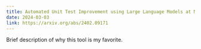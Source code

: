 ```yaml
---
title: Automated Unit Test Improvement using Large Language Models at Meta
date: 2024-03-03
link: https://arxiv.org/abs/2402.09171
---
```


Brief description of why this tool is my favorite.

